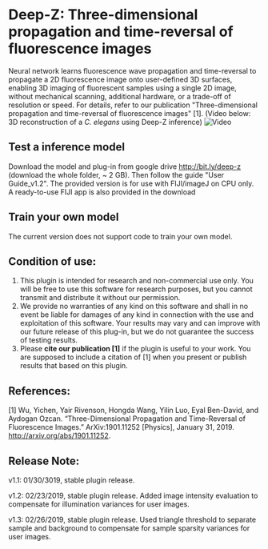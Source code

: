 # Deep-Z: Three-dimensional propagation and time-reversal of fluorescence images 
Neural network learns fluorescence wave propagation and time-reversal to propagate a 2D fluorescence image onto user-defined 3D surfaces, enabling 3D imaging of fluorescent samples using a single 2D image, without mechanical scanning, additional hardware, or a trade-off of resolution or speed. For details, refer to our publication "Three-dimensional propagation and time-reversal of fluorescence images" [1].  (Video below: 3D reconstruction of a _C. elegans_ using Deep-Z inference)
![Video](https://github.com/puppy101puppy/Deep-Z/blob/master/Stack.gif)

## Test a inference model
Download the model and plug-in from google drive http://bit.ly/deep-z (download the whole folder, ~ 2 GB).
Then follow the guide "User Guide_v1.2".
The provided version is for use with FIJI/imageJ on CPU only. A ready-to-use FIJI app is also provided in the download

## Train your own model
The current version does not support code to train your own model.

## Condition of use:
1. This plugin is intended for research and non-commercial use only. You will be free to use this software for research purposes, but you cannot transmit and distribute it without our permission. 
2. We provide no warranties of any kind on this software and shall in no event be liable for damages of any kind in connection with the use and exploitation of this software. Your results may vary and can improve with our future release of this plug-in, but we do not guarantee the success of testing results.
3. Please **cite our publication [1]** if the plugin is useful to your work. You are supposed to include a citation of [1] when you present or publish results that based on this plugin.

## References:
[1] Wu, Yichen, Yair Rivenson, Hongda Wang, Yilin Luo, Eyal Ben-David, and Aydogan Ozcan. “Three-Dimensional Propagation and Time-Reversal of Fluorescence Images.” ArXiv:1901.11252 [Physics], January 31, 2019. http://arxiv.org/abs/1901.11252.


## Release Note:
v1.1: 01/30/3019, stable plugin release. 

v1.2: 02/23/2019, stable plugin release. Added image intensity evaluation to compensate for illumination variances for user images.

v1.3: 02/26/2019, stable plugin release. Used triangle threshold to separate sample and background to compensate for sample sparsity variances for user images. 
